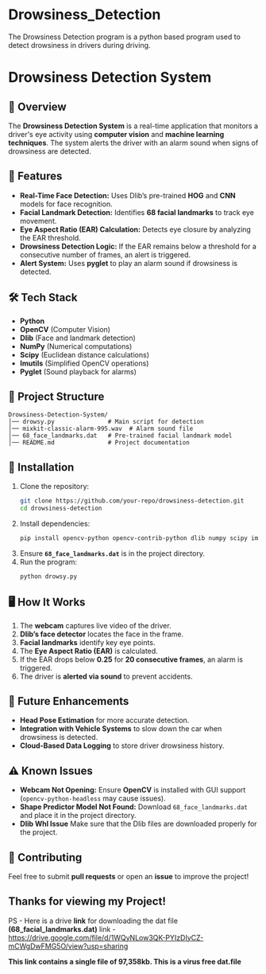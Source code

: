 # Drowsiness_Detection
The Drowsiness Detection program is a python based program used to detect drowsiness in drivers during driving.

# Drowsiness Detection System

## 📌 Overview

The **Drowsiness Detection System** is a real-time application that monitors a driver's eye activity using **computer vision** and **machine learning techniques**. The system alerts the driver with an alarm sound when signs of drowsiness are detected.

## 🚀 Features

- **Real-Time Face Detection:** Uses Dlib’s pre-trained **HOG** and **CNN** models for face recognition.
- **Facial Landmark Detection:** Identifies **68 facial landmarks** to track eye movement.
- **Eye Aspect Ratio (EAR) Calculation:** Detects eye closure by analyzing the EAR threshold.
- **Drowsiness Detection Logic:** If the EAR remains below a threshold for a consecutive number of frames, an alert is triggered.
- **Alert System:** Uses **pyglet** to play an alarm sound if drowsiness is detected.

## 🛠️ Tech Stack

- **Python**
- **OpenCV** (Computer Vision)
- **Dlib** (Face and landmark detection)
- **NumPy** (Numerical computations)
- **Scipy** (Euclidean distance calculations)
- **Imutils** (Simplified OpenCV operations)
- **Pyglet** (Sound playback for alarms)

## 📂 Project Structure

```
Drowsiness-Detection-System/
│── drowsy.py               # Main script for detection
│── mixkit-classic-alarm-995.wav  # Alarm sound file
│── 68_face_landmarks.dat   # Pre-trained facial landmark model
│── README.md               # Project documentation
```

## 🔧 Installation

1. Clone the repository:
   ```sh
   git clone https://github.com/your-repo/drowsiness-detection.git
   cd drowsiness-detection
   ```
2. Install dependencies:
   ```sh
   pip install opencv-python opencv-contrib-python dlib numpy scipy imutils pyglet
   ```
3. Ensure **`68_face_landmarks.dat`** is in the project directory.
4. Run the program:
   ```sh
   python drowsy.py
   ```

## 🖥️ How It Works

1. The **webcam** captures live video of the driver.
2. **Dlib’s face detector** locates the face in the frame.
3. **Facial landmarks** identify key eye points.
4. The **Eye Aspect Ratio (EAR)** is calculated.
5. If the EAR drops below **0.25** for **20 consecutive frames**, an alarm is triggered.
6. The driver is **alerted via sound** to prevent accidents.

## 🎯 Future Enhancements

- **Head Pose Estimation** for more accurate detection.
- **Integration with Vehicle Systems** to slow down the car when drowsiness is detected.
- **Cloud-Based Data Logging** to store driver drowsiness history.

## ⚠️ Known Issues

- **Webcam Not Opening:** Ensure **OpenCV** is installed with GUI support (`opencv-python-headless` may cause issues).
- **Shape Predictor Model Not Found:** Download `68_face_landmarks.dat` and place it in the project directory.
- **Dlib Whl Issue** Make sure that the Dlib files are downloaded properly for the project. 

## 🤝 Contributing

Feel free to submit **pull requests** or open an **issue** to improve the project!

## Thanks for viewing my Project!


PS - Here is a drive **link** for downloading the dat file **(68_facial_landmarks.dat)**
link - https://drive.google.com/file/d/1WQyNLow3QK-PYIzDIyCZ-mCWgDwFMG5O/view?usp=sharing

**This link contains a single file of 97,358kb. This is a virus free dat.file**


